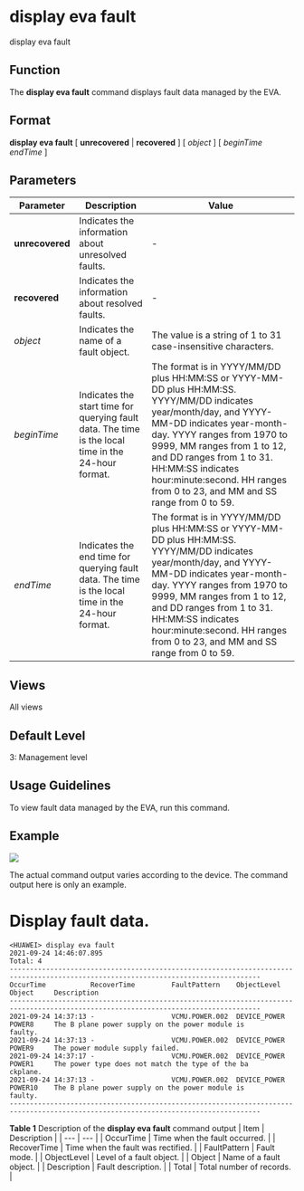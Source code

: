 display eva fault
=================

display eva fault

Function
--------



The **display eva fault** command displays fault data managed by the EVA.




Format
------

**display eva fault** [ **unrecovered** | **recovered** ] [ *object* ] [ *beginTime* *endTime* ]


Parameters
----------

| Parameter | Description | Value |
| --- | --- | --- |
| **unrecovered** | Indicates the information about unresolved faults. | - |
| **recovered** | Indicates the information about resolved faults. | - |
| *object* | Indicates the name of a fault object. | The value is a string of 1 to 31 case-insensitive characters. |
| *beginTime* | Indicates the start time for querying fault data. The time is the local time in the 24-hour format. | The format is in YYYY/MM/DD plus HH:MM:SS or YYYY-MM-DD plus HH:MM:SS.  YYYY/MM/DD indicates year/month/day, and YYYY-MM-DD indicates year-month-day. YYYY ranges from 1970 to 9999, MM ranges from 1 to 12, and DD ranges from 1 to 31.  HH:MM:SS indicates hour:minute:second. HH ranges from 0 to 23, and MM and SS range from 0 to 59. |
| *endTime* | Indicates the end time for querying fault data. The time is the local time in the 24-hour format. | The format is in YYYY/MM/DD plus HH:MM:SS or YYYY-MM-DD plus HH:MM:SS.  YYYY/MM/DD indicates year/month/day, and YYYY-MM-DD indicates year-month-day. YYYY ranges from 1970 to 9999, MM ranges from 1 to 12, and DD ranges from 1 to 31.  HH:MM:SS indicates hour:minute:second. HH ranges from 0 to 23, and MM and SS range from 0 to 59. |



Views
-----

All views


Default Level
-------------

3: Management level


Usage Guidelines
----------------

To view fault data managed by the EVA, run this command.


Example
-------

![](../public_sys-resources/note_3.0-en-us.png) 

The actual command output varies according to the device. The command output here is only an example.


# Display fault data.
```
<HUAWEI> display eva fault
2021-09-24 14:46:07.895                                                                                                             
Total: 4                                                                                                                            
------------------------------------------------------------------------------------------------------------------------------------
OccurTime           RecoverTime         FaultPattern    ObjectLevel      Object     Description                                     
------------------------------------------------------------------------------------------------------------------------------------
2021-09-24 14:37:13 -                   VCMU.POWER.002  DEVICE_POWER     POWER8     The B plane power supply on the power module is 
faulty.                                                                                                                             
2021-09-24 14:37:13 -                   VCMU.POWER.002  DEVICE_POWER     POWER9     The power module supply failed.                 
2021-09-24 14:37:17 -                   VCMU.POWER.002  DEVICE_POWER     POWER1     The power type does not match the type of the ba
ckplane.                                                                                                                            
2021-09-24 14:37:13 -                   VCMU.POWER.002  DEVICE_POWER     POWER10    The B plane power supply on the power module is 
faulty.                                                                                                                             
------------------------------------------------------------------------------------------------------------------------------------

```

**Table 1** Description of the **display eva fault** command output
| Item | Description |
| --- | --- |
| OccurTime | Time when the fault occurred. |
| RecoverTime | Time when the fault was rectified. |
| FaultPattern | Fault mode. |
| ObjectLevel | Level of a fault object. |
| Object | Name of a fault object. |
| Description | Fault description. |
| Total | Total number of records. |